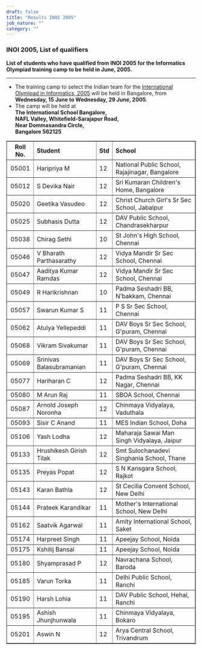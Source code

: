 ```yaml
---
draft: false
title: "Results INOI 2005"
job_nature: ""
category: ""
---
```


<div id="cont">
<h3 align="left">INOI 2005, List of qualifiers</h3>

<p style="font-weight: bold"> List of students who have qualified
from INOI 2005 for the Informatics Olympiad training camp to be
held in June, 2005. </p>

<hr>

<ul>

<li> The training camp to select the Indian team for the <a
href=http://www.ioi2005.pl>International Olymipad in
Informatics, 2005</a> will be held in Bangalore, from 
<b>Wednesday, 15 June to Wednesday, 29 June, 2005</b>.<br>

<li> The camp will be held at<br>
<div style="font-weight:bold;">
The International School Bangalore,<br>
NAFL Valley, Whitefield-Sarajapur Road, <br>
Near Dommasandra Circle,<br>
Bangalore 562125<br>
</div>

</ul>


<table cellpadding="2" cellspacing="2" border="1" width="100%">

<tr>
<th> Roll No. </th>
<th align=left> Student </th>
<th align=left> Std </th>
<th align=left> School </th>
</tr>

<tr>
<td align=center>05001</td>
<td>Haripriya M</td>
<td>12</td>
<td>National Public School, Rajajinagar, Bangalore</td>
</tr>

<tr>
<td align=center>05012</td>
<td>S Devika Nair</td>
<td>12</td>
<td>Sri Kumaran Children's Home, Bangalore</td>
</tr>

<tr>
<td align=center>05020</td>
<td>Geetika Vasudeo</td>
<td>12</td>
<td>Christ Church Girl's Sr Sec School, Jabalpur</td>
</tr>

<tr>
<td align=center>05025</td>
<td>Subhasis Dutta</td>
<td>12</td>
<td>DAV Public School, Chandrasekharpur</td>
</tr>

<tr>
<td align=center>05038</td>
<td>Chirag Sethi</td>
<td>10</td>
<td>St John's High School, Chennai</td>
</tr>

<tr>
<td align=center>05046</td>
<td>V Bharath Parthasarathy</td>
<td>12</td>
<td>Vidya Mandir Sr Sec School, Chennai</td>
</tr>

<tr>
<td align=center>05047</td>
<td>Aaditya Kumar Ramdas</td>
<td>12</td>
<td>Vidya Mandir Sr Sec School, Chennai</td>
</tr>

<tr>
<td align=center>05049</td>
<td>R Harikrishnan</td>
<td>10</td>
<td>Padma Seshadri BB, N'bakkam, Chennai</td>
</tr>

<tr>
<td align=center>05057</td>
<td>Swarun Kumar S</td>
<td>11</td>
<td>P S Sr Sec School, Chennai</td>
</tr>

<tr>
<td align=center>05062</td>
<td>Atulya Yellepeddi</td>
<td>11</td>
<td>DAV Boys Sr Sec School, G'puram, Chennai</td>
</tr>

<tr>
<td align=center>05068</td>
<td>Vikram Sivakumar</td>
<td>11</td>
<td>DAV Boys Sr Sec School, G'puram, Chennai</td>
</tr>

<tr>
<td align=center>05069</td>
<td>Srinivas Balasubramanian</td>
<td>11</td>
<td>DAV Boys Sr Sec School, G'puram, Chennai</td>
</tr>

<tr>
<td align=center>05077</td>
<td>Hariharan C</td>
<td>12</td>
<td>Padma Seshadri BB, KK Nagar, Chennai</td>
</tr>

<tr>
<td align=center>05080</td>
<td>M Arun Raj</td>
<td>11</td>
<td>SBOA School, Chennai</td>
</tr>

<tr>
<td align=center>05087</td>
<td>Arnold Joseph Noronha</td>
<td>12</td>
<td>Chinmaya Vidyalaya, Vaduthala</td>
</tr>

<tr>
<td align=center>05093</td>
<td>Sisir C Anand</td>
<td>11</td>
<td>MES Indian School, Doha</td>
</tr>

<tr>
<td align=center>05106</td>
<td>Yash Lodha</td>
<td>12</td>
<td>Maharaja Sawai Man Singh Vidyalaya, Jaipur</td>
</tr>

<tr>
<td align=center>05133</td>
<td>Hrushikesh Girish Tilak</td>
<td>12</td>
<td>Smt Sulochanadevi Singhania School, Thane</td>
</tr>

<tr>
<td align=center>05135</td>
<td>Preyas Popat</td>
<td>12</td>
<td>S N Kansgara School, Rajkot</td>
</tr>

<tr>
<td align=center>05143</td>
<td>Karan Bathla</td>
<td>12</td>
<td>St Cecilia Convent School, New Delhi</td>
</tr>

<tr>
<td align=center>05144</td>
<td>Prateek Karandikar</td>
<td>11</td>
<td>Mother's International School, New Delhi</td>
</tr>

<tr>
<td align=center>05162</td>
<td>Saatvik Agarwal</td>
<td>11</td>
<td>Amity International School, Saket</td>
</tr>

<tr>
<td align=center>05174</td>
<td>Harpreet Singh</td>
<td>11</td>
<td>Apeejay School, Noida</td>
</tr>

<tr>
<td align=center>05175</td>
<td>Kshitij Bansal</td>
<td>11</td>
<td>Apeejay School, Noida</td>
</tr>

<tr>
<td align=center>05180</td>
<td>Shyamprasad P</td>
<td>12</td>
<td>Navrachana School, Baroda</td>
</tr>

<tr>
<td align=center>05185</td>
<td>Varun Torka</td>
<td>11</td>
<td>Delhi Public School, Ranchi</td>
</tr>

<tr>
<td align=center>05190</td>
<td>Harsh Lohia</td>
<td>11</td>
<td>DAV Public School, Hehal, Ranchi</td>
</tr>

<tr>
<td align=center>05195</td>
<td>Ashish Jhunjhunwala</td>
<td>11</td>
<td>Chinmaya Vidyalaya, Bokaro</td>
</tr>

<tr>
<td align=center>05201</td>
<td>Aswin N</td>
<td>12</td>
<td>Arya Central School, Trivandrum</td>
</tr>

</table>
